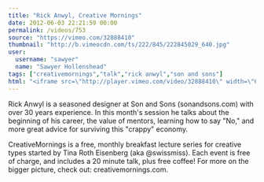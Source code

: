 ```yaml
---
title: "Rick Anwyl, Creative Mornings"
date: 2012-06-03 22:21:59 00:00
permalink: /videos/753
source: "https://vimeo.com/32888410"
thumbnail: "http://b.vimeocdn.com/ts/222/845/222845029_640.jpg"
user:
  username: "sawyer"
  name: "Sawyer Hollenshead"
tags: ["creativemornings","talk","rick anwyl","son and sons"]
html: "<iframe src=\"http://player.vimeo.com/video/32888410\" width=\"640\" height=\"360\" frameborder=\"0\" webkitAllowFullScreen mozallowfullscreen allowFullScreen></iframe>"
---
```


Rick Anwyl is a seasoned designer at Son and Sons (sonandsons.com) with over 30 years experience. In this month's session he talks about the beginning of his career, the value of mentors, learning how to say "No," and more great advice for surviving this "crappy" economy.

CreativeMornings is a free, monthly breakfast lecture series for creative types started by Tina Roth Eisenberg (aka @swissmiss). Each event is free of charge, and includes a 20 minute talk, plus free coffee! For more on the bigger picture, check out: creativemornings.com.